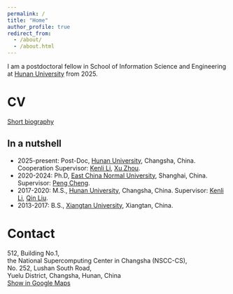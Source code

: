 ```yaml
---
permalink: /
title: "Home"
author_profile: true
redirect_from: 
  - /about/
  - /about.html
---
```


I am a postdoctoral fellow in School of Information Science and Engineering at [Hunan University](http://www-en.hnu.edu.cn/) from 2025.

# CV
[Short biography](files/biography.txt)

## In a nutshell
- 2025-present: Post-Doc, [Hunan University](http://www-en.hnu.edu.cn/), Changsha, China. Cooperation Supervisor: [Kenli Li](https://csee.hnu.edu.cn/people/likenli), [Xu Zhou](http://csee.hnu.edu.cn/people/zhouxu).
- 2020-2024: Ph.D, [East China Normal University](https://english.ecnu.edu.cn/), Shanghai, China. Supervisor: [Peng Cheng](https://cspcheng.github.io/).
- 2017-2020: M.S., [Hunan University](http://www-en.hnu.edu.cn/), Changsha, China. Supervisor: [Kenli Li](https://csee.hnu.edu.cn/people/likenli), [Qin Liu](http://csee.hnu.edu.cn/people/liuqin).
- 2013-2017: B.S., [Xiangtan University](https://en.xtu.edu.cn/), Xiangtan, China.


# Contact
512, Building No.1,  
the National Supercomputing Center in Changsha (NSCC-CS),  
No. 252, Lushan South Road,  
Yuelu District, Changsha, Hunan, China  
[Show in Google Maps](https://www.google.com/maps/place/%E5%9B%BD%E5%AE%B6%E8%B6%85%E7%BA%A7%E8%AE%A1%E7%AE%97%E9%95%BF%E6%B2%99%E4%B8%AD%E5%BF%83/@28.172466,112.9442623,19z/data=!3m1!4b1!4m6!3m5!1s0x34274b227f414be7:0xd5dea629ea151093!8m2!3d28.172466!4d112.944906!16s%2Fg%2F12hhgqbvt?entry=ttu&g_ep=EgoyMDI1MDMxOS4yIKXMDSoJLDEwMjExNDU1SAFQAw%3D%3D)
